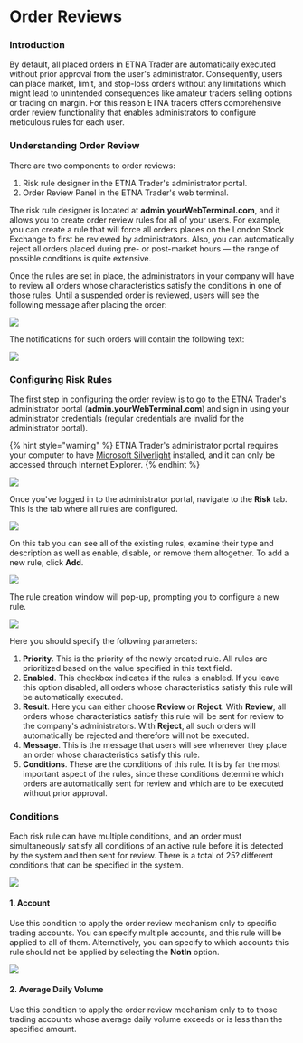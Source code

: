 # Order Reviews

### Introduction

By default, all placed orders in ETNA Trader are automatically executed without prior approval from the user's administrator. Consequently, users can place market, limit, and stop-loss orders without any limitations which might lead to unintended consequences like amateur traders selling options or trading on margin. For this reason ETNA traders offers comprehensive order review functionality that enables administrators to configure meticulous rules for each user.

### Understanding Order Review

There are two components to order reviews:

1. Risk rule designer in the ETNA Trader's administrator portal.
2. Order Review Panel in the ETNA Trader's web terminal.

The risk rule designer is located at **admin.yourWebTerminal.com**, and it allows you to create order review rules for all of your users. For example, you can create a rule that will force all orders places on the London Stock Exchange to first be reviewed by administrators. Also, you can automatically reject all orders placed during pre- or post-market hours — the range of possible conditions is quite extensive.

Once the rules are set in place, the administrators in your company will have to review all orders whose characteristics satisfy the conditions in one of those rules. Until a suspended order is reviewed, users will see the following message after placing the order: 

![](../../.gitbook/assets/screenshot-2019-01-30-at-18.09.56.png)

The notifications for such orders will contain the following text:

![](../../.gitbook/assets/screenshot-2019-01-30-at-18.09.30.png)

### Configuring Risk Rules

The first step in configuring the order review is to go to the ETNA Trader's administrator portal \(**admin.yourWebTerminal.com**\) and sign in using your administrator credentials \(regular credentials are invalid for the administrator portal\).

{% hint style="warning" %}
ETNA Trader's administrator portal requires your computer to have [Microsoft Silverlight](https://www.microsoft.com/silverlight/) installed, and it can only be accessed through Internet Explorer.
{% endhint %}

![](../../.gitbook/assets/screenshot-2019-01-31-at-15.05.24.png)

Once you've logged in to the administrator portal, navigate to the **Risk** tab. This is the tab where all rules are configured.

![](../../.gitbook/assets/screenshot-2019-01-31-at-15.10.19.png)

On this tab you can see all of the existing rules, examine their type and description as well as enable, disable, or remove them altogether. To add a new rule, click **Add**.

![](../../.gitbook/assets/screenshot-2019-01-31-at-15.20.15.png)

The rule creation window will pop-up, prompting you to configure a new rule.

![](../../.gitbook/assets/screenshot-2019-01-31-at-16.20.28.png)

Here you should specify the following parameters:

1. **Priority**. This is the priority of the newly created rule. All rules are prioritized based on the value specified in this text field.
2. **Enabled**. This checkbox indicates if the rules is enabled. If you leave this option disabled, all orders whose characteristics satisfy this rule will be automatically executed.
3. **Result**. Here you can either choose **Review** or **Reject**. With **Review**, all orders whose characteristics satisfy this rule will be sent for review to the company's administrators. With **Reject**, all such orders will automatically be rejected and therefore will not be executed. 
4. **Message**. This is the message that users will see whenever they place an order whose characteristics satisfy this rule. 
5. **Conditions**. These are the conditions of this rule. It is by far the most important aspect of the rules, since these conditions determine which orders are automatically sent for review and which are to be executed without prior approval.

### Conditions

Each risk rule can have multiple conditions, and an order must simultaneously satisfy all conditions of an active rule before it is detected by the system and then sent for review. There is a total of 25? different conditions that can be specified in the system.

![](../../.gitbook/assets/screenshot-2019-01-31-at-16.50.44.png)

#### **1. Account**

Use this condition to apply the order review mechanism only to specific trading accounts. You can specify multiple accounts, and this rule will be applied to all of them. Alternatively, you can specify to which accounts this rule should not be applied by selecting the **NotIn** option.

![](../../.gitbook/assets/screenshot-2019-01-31-at-17.14.25%20%281%29.png)

#### **2. Average Daily Volume**

Use this condition to apply the order review mechanism only to to those trading accounts whose average daily volume exceeds or is less than the specified amount.



